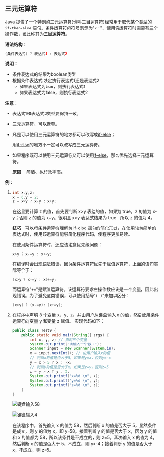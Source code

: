 ## 三元运算符 

Java 提供了一个特别的三元运算符(也叫三目运算符)经常用于取代某个类型的 `if-then-else` 语句。条件运算符的符号表示为"`?` `:`"，使用该运算符时需要有三个操作数，因此称其为**三目运算符**。

**语法结构**：

```java
(条件表达式) ? 表达式1 : 表达式2
```

**说明：**

- 条件表达式的结果为boolean类型
- 根据条件表达式 决定执行表达式1还是表达式2
  - 如果表达式为true，则执行表达式1
  - 如果表达式为false，则执行表达式2

**注意**：

- 表达式1和表达式2类型要保持一致。

- 三元运算符，可以嵌套。

- 凡是可以使用三元运算符的地方都可以改写成[if-else](../Process_Control/Branch_Structure/if_else.md)；

  用[if-else](../Process_Control/Branch_Structure/if_else.md)的地方不一定可以改写成三元运算符。

- 如果程序既可以使用三元运算符又可以使用[if-else](../Process_Control/Branch_Structure/if_else.md)，那么优先选择三元运算符。

  **原因**： 简洁、执行效率高。

**例**：

1. ```java
   int x,y,z;
   x = 6,y = 2;
   z = x>y ? x-y : x+y;
   ```

   在这里要计算 z 的值，首先要判断 x>y 表达的值，如果为 true，z 的值为 x-y；否则 z 的值为 x+y。很明显 x>y 表达式结果为 true，所以 z 的值为 4。

   **技巧**：可以将条件运算符理解为 if-else 语句的简化形式，在使用较为简单的表达式时，使用该运算符能够简化程序代码，使程序更加易读。

   在使用条件运算符时，还应该注意优先级问题：

   ```java
   x>y ? x-=y : x+=y;
   ```

   在编译时会出现语法错误，因为条件运算符优先于赋值运算符，上面的语句实际等价于：

   ```java
   (x>y ? x-=y : x)+=y;
   ```

   而运算符"`+=`"是赋值运算符，该运算符要求左操作数应该是一个变量，因此出现错误。为了避免这类错误，可以使用括号"`( )`"来加以区分：

   ```java
   (x>y) ? (x-=y): (x+=y);
   ```


2. 在程序中声明 3 个变量 x、y、z，并由用户从键盘输入 x 的值，然后使用条件运算符向变量 y 和变量 z 赋值。 实现代码如下：

   ```java
   public class Test9 {
       public static void main(String[] args) {
           int x, y, z; // 声明三个变量
           System.out.print("请输入一个数：");
           Scanner input = new Scanner(System.in);
           x = input.nextInt(); // 由用户输入x的值
           // 判断x的值是否大于5，如果是y=x，否则y=-x
           y = x > 5 ? x : -x;
           // 判断y的值是否大于x，如果是z=y，否则z=5
           z = y > x ? y : 5;
           System.out.printf("x=%d \n", x);
           System.out.printf("y=%d \n", y);
           System.out.printf("z=%d \n", z);
       }
   }
   ```

   ![键盘输入58](https://cdn.jsdelivr.net/gh/letengzz/Two-C@main/img/Java/202209141657729.png)

   ![键盘输入4](https://cdn.jsdelivr.net/gh/letengzz/Two-C@main/img/Java/202209141657611.png)

   在该程序中，首先输入 x 的值为 58，然后判断 x 的值是否大于 5，显然条件是成立，则 y 的值为 x，即 y=58。接着判断 y 的值是否大于 x，因为 y 的值和 x 的值都为 58，所以该条件是不成立的，则 z=5。再次输入 x 的值为 4，然后判断 x 的值是否大于 5，不成立，则 y=-4；接着判断 y 的值是否大于 x，不成立，则 z=5。







